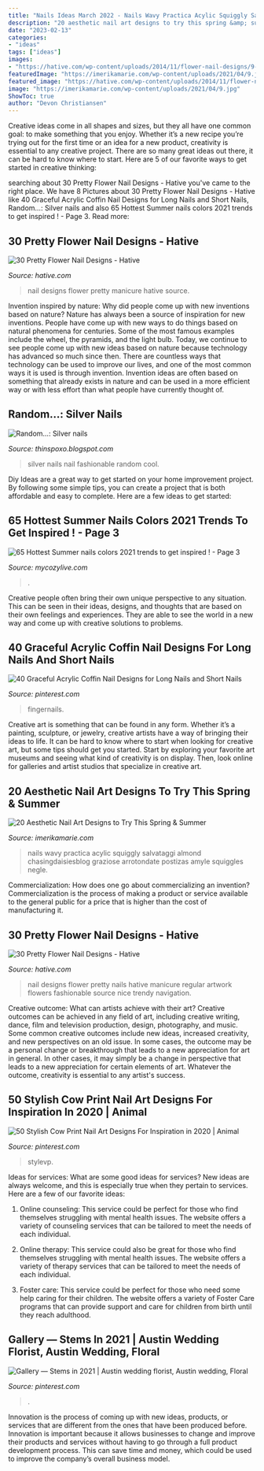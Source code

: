 ```yaml
---
title: "Nails Ideas March 2022 - Nails Wavy Practica Acylic Squiggly Salvataggi Almond Chasingdaisiesblog Graziose Arrotondate Postizas Amyle Squiggles Negle"
description: "20 aesthetic nail art designs to try this spring &amp; summer"
date: "2023-02-13"
categories:
- "ideas"
tags: ["ideas"]
images:
- "https://hative.com/wp-content/uploads/2014/11/flower-nail-designs/9-pretty-flower-nail-designs.jpg"
featuredImage: "https://imerikamarie.com/wp-content/uploads/2021/04/9.jpg"
featured_image: "https://hative.com/wp-content/uploads/2014/11/flower-nail-designs/17-pretty-flower-nail-designs.jpg"
image: "https://imerikamarie.com/wp-content/uploads/2021/04/9.jpg"
ShowToc: true
author: "Devon Christiansen"
---
```



Creative ideas come in all shapes and sizes, but they all have one common goal: to make something that you enjoy. Whether it’s a new recipe you’re trying out for the first time or an idea for a new product, creativity is essential to any creative project. There are so many great ideas out there, it can be hard to know where to start. Here are 5 of our favorite ways to get started in creative thinking: 

	

		
searching about 30 Pretty Flower Nail Designs - Hative you've came to the right place. We have 8 Pictures about 30 Pretty Flower Nail Designs - Hative like 40 Graceful Acrylic Coffin Nail Designs for Long Nails and Short Nails, Random...: Silver nails and also 65 Hottest Summer nails colors 2021 trends to get inspired ! - Page 3. Read more:
		
    
## 30 Pretty Flower Nail Designs - Hative

<img loading=lazy src="https://hative.com/wp-content/uploads/2014/11/flower-nail-designs/17-pretty-flower-nail-designs.jpg" onerror="this.onerror=null;this.src='https://tse3.mm.bing.net/th?id=OIP.azWUHCj1DRpP3DmRNPKDbwHaIn&amp;pid=15.1';" alt="30 Pretty Flower Nail Designs - Hative">

_Source: hative.com_

>nail designs flower pretty manicure hative source. 

	

Invention inspired by nature: Why did people come up with new inventions based on nature?
Nature has always been a source of inspiration for new inventions. People have come up with new ways to do things based on natural phenomena for centuries. Some of the most famous examples include the wheel, the pyramids, and the light bulb. Today, we continue to see people come up with new ideas based on nature because technology has advanced so much since then. There are countless ways that technology can be used to improve our lives, and one of the most common ways it is used is through invention. Invention ideas are often based on something that already exists in nature and can be used in a more efficient way or with less effort than what people have currently thought of.

    
## Random...: Silver Nails

<img loading=lazy src="http://3.bp.blogspot.com/-rcCXyQm5Io8/TrqRuPCFK-I/AAAAAAAAAug/0p-kvRbIKks/s1600/silver_nails_by_aqua69-d377un8-1.jpg" onerror="this.onerror=null;this.src='https://tse4.mm.bing.net/th?id=OIP.PRXfwI2S7uNGm_BF_wc6mwHaFj&amp;pid=15.1';" alt="Random...: Silver nails">

_Source: thinspoxo.blogspot.com_

>silver nails nail fashionable random cool. 

	

Diy Ideas are a great way to get started on your home improvement project. By following some simple tips, you can create a project that is both affordable and easy to complete. Here are a few ideas to get started: 

    
## 65 Hottest Summer Nails Colors 2021 Trends To Get Inspired ! - Page 3

<img loading=lazy src="https://mycozylive.com/wp-content/uploads/2021/05/56.jpg" onerror="this.onerror=null;this.src='https://tse3.mm.bing.net/th?id=OIP.ajINWo6rMHiOsg1NjpyHmgHaLH&amp;pid=15.1';" alt="65 Hottest Summer nails colors 2021 trends to get inspired ! - Page 3">

_Source: mycozylive.com_

>. 

	

Creative people often bring their own unique perspective to any situation. This can be seen in their ideas, designs, and thoughts that are based on their own feelings and experiences. They are able to see the world in a new way and come up with creative solutions to problems.

    
## 40 Graceful Acrylic Coffin Nail Designs For Long Nails And Short Nails

<img loading=lazy src="https://i.pinimg.com/736x/1a/18/d8/1a18d8a8db8c7947a59788bac5100f17.jpg" onerror="this.onerror=null;this.src='https://tse3.mm.bing.net/th?id=OIP.CDsMAirq_tDTYdDDUKKYPgHaKH&amp;pid=15.1';" alt="40 Graceful Acrylic Coffin Nail Designs for Long Nails and Short Nails">

_Source: pinterest.com_

>fingernails. 

	

Creative art is something that can be found in any form. Whether it’s a painting, sculpture, or jewelry, creative artists have a way of bringing their ideas to life. It can be hard to know where to start when looking for creative art, but some tips should get you started. Start by exploring your favorite art museums and seeing what kind of creativity is on display. Then, look online for galleries and artist studios that specialize in creative art.

    
## 20 Aesthetic Nail Art Designs To Try This Spring &amp; Summer

<img loading=lazy src="https://imerikamarie.com/wp-content/uploads/2021/04/9.jpg" onerror="this.onerror=null;this.src='https://tse3.mm.bing.net/th?id=OIP.KHJX-TI6rGIm9m_0p3_uywHaLH&amp;pid=15.1';" alt="20 Aesthetic Nail Art Designs to Try This Spring &amp; Summer">

_Source: imerikamarie.com_

>nails wavy practica acylic squiggly salvataggi almond chasingdaisiesblog graziose arrotondate postizas amyle squiggles negle. 

	

Commercialization: How does one go about commercializing an invention?
Commercialization is the process of making a product or service available to the general public for a price that is higher than the cost of manufacturing it.

    
## 30 Pretty Flower Nail Designs - Hative

<img loading=lazy src="https://hative.com/wp-content/uploads/2014/11/flower-nail-designs/9-pretty-flower-nail-designs.jpg" onerror="this.onerror=null;this.src='https://tse3.mm.bing.net/th?id=OIP.f0H_7sk1EpKMIV4_yl9hFQHaHa&amp;pid=15.1';" alt="30 Pretty Flower Nail Designs - Hative">

_Source: hative.com_

>nail designs flower pretty nails hative manicure regular artwork flowers fashionable source nice trendy navigation. 

	

Creative outcome: What can artists achieve with their art?
Creative outcomes can be achieved in any field of art, including creative writing, dance, film and television production, design, photography, and music. Some common creative outcomes include new ideas, increased creativity, and new perspectives on an old issue. In some cases, the outcome may be a personal change or breakthrough that leads to a new appreciation for art in general. In other cases, it may simply be a change in perspective that leads to a new appreciation for certain elements of art. Whatever the outcome, creativity is essential to any artist's success.

    
## 50 Stylish Cow Print Nail Art Designs For Inspiration In 2020 | Animal

<img loading=lazy src="https://i.pinimg.com/736x/21/11/55/211155141e4ea26d6f30ea0bd3ad97b8.jpg" onerror="this.onerror=null;this.src='https://tse2.mm.bing.net/th?id=OIP.CQQoOXFv4K_S90aXdyq4bwHaJ_&amp;pid=15.1';" alt="50 Stylish Cow Print Nail Art Designs For Inspiration in 2020 | Animal">

_Source: pinterest.com_

>stylevp. 

	

Ideas for services: What are some good ideas for services?
New ideas are always welcome, and this is especially true when they pertain to services. Here are a few of our favorite ideas:
1. Online counseling: This service could be perfect for those who find themselves struggling with mental health issues. The website offers a variety of counseling services that can be tailored to meet the needs of each individual.

2. Online therapy: This service could also be great for those who find themselves struggling with mental health issues. The website offers a variety of therapy services that can be tailored to meet the needs of each individual.

3. Foster care: This service could be perfect for those who need some help caring for their children. The website offers a variety of Foster Care programs that can provide support and care for children from birth until they reach adulthood.


    
## Gallery — Stems In 2021 | Austin Wedding Florist, Austin Wedding, Floral

<img loading=lazy src="https://i.pinimg.com/736x/b5/71/1a/b5711a2be6963d61457c161400c2d094.jpg" onerror="this.onerror=null;this.src='https://tse3.mm.bing.net/th?id=OIP.esO4v9oz9xEbhvFWVnm0JwHaLH&amp;pid=15.1';" alt="Gallery — Stems in 2021 | Austin wedding florist, Austin wedding, Floral">

_Source: pinterest.com_

>. 

	

Innovation is the process of coming up with new ideas, products, or services that are different from the ones that have been produced before. Innovation is important because it allows businesses to change and improve their products and services without having to go through a full product development process. This can save time and money, which could be used to improve the company’s overall business model.

